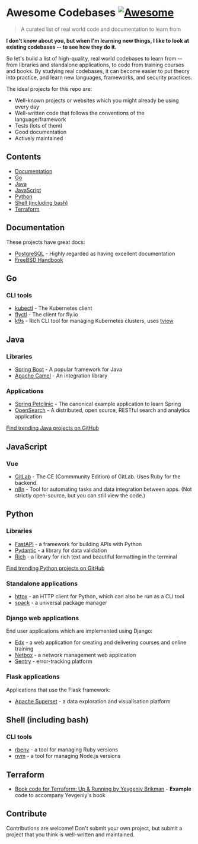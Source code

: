 # Awesome Codebases [![Awesome](https://awesome.re/badge.svg)](https://awesome.re)

> A curated list of real world code and documentation to learn from

**I don't know about you, but when I'm learning new things, I like to look at existing codebases -- to see how they do it.**

So let's build a list of high-quality, real world codebases to learn from -- from libraries and standalone applications, to code from training courses and books. By studying real codebases, it can become easier to put theory into practice, and learn new languages, frameworks, and security practices.

The ideal projects for this repo are:

- Well-known projects or websites which you might already be using every day 
- Well-written code that follows the conventions of the language/framework
- Tests (lots of them)
- Good documentation
- Actively maintained

## Contents

- [Documentation](#documentation)
- [Go](#go)
- [Java](#java)
- [JavaScript](#javascript)
- [Python](#python)
- [Shell (including bash)](#shell)
- [Terraform](#terraform)

## Documentation

These projects have great docs:

- [PostgreSQL](https://github.com/postgres/postgres) - Highly regarded as having excellent documentation
- [FreeBSD Handbook](https://docs.freebsd.org/en/books/handbook/)

## Go

### CLI tools

- [kubectl](https://github.com/kubernetes/kubectl) - The Kubernetes client
- [flyctl](https://github.com/superfly/flyctl) - The client for fly.io
- [k9s](https://github.com/derailed/k9s) - Rich CLI tool for managing Kubernetes clusters, uses [tview](https://github.com/rivo/tview)

## Java

### Libraries

- [Spring Boot](https://github.com/spring-projects/spring-boot) - A popular framework for Java
- [Apache Camel](https://github.com/apache/camel) - An integration library

### Applications

- [Spring Petclinic](https://github.com/spring-projects/spring-petclinic) - The canonical example application to learn Spring
- [OpenSearch](https://github.com/opensearch-project/OpenSearch) - A distributed, open source, RESTful search and analytics application

[Find trending Java projects on GitHub](https://github.com/trending/java?since=daily)

## JavaScript

### Vue

- [GitLab](https://github.com/gitlabhq/gitlabhq) - The CE (Commmunity Edition) of GitLab. Uses Ruby for the backend.
- [n8n](https://github.com/n8n-io/n8n) - Tool for automating tasks and data integration between apps. (Not strictly open-source, but you can still view the code.)

## Python

### Libraries

- [FastAPI](https://github.com/tiangolo/fastapi) - a framework for building APIs with Python
- [Pydantic](https://github.com/pydantic/pydantic) - a library for data validation
- [Rich](https://github.com/Textualize/rich) - a library for rich text and beautiful formatting in the terminal

[Find trending Python projects on GitHub](https://github.com/trending/python?since=daily)

### Standalone applications

- [httpx](https://github.com/encode/httpx) - an HTTP client for Python, which can also be run as a CLI tool
- [spack](https://github.com/spack/spack) - a universal package manager

### Django web applications

End user applications which are implemented using Django:

- [Edx](https://github.com/openedx/edx-platform) - a web application for creating and delivering courses and online training
- [Netbox](https://github.com/netbox-community/netbox) - a network management web application
- [Sentry](https://github.com/getsentry/sentry) - error-tracking platform

### Flask applications

Applications that use the Flask framework:

- [Apache Superset](https://github.com/apache/superset) - a data exploration and visualisation platform

## Shell (including bash)

### CLI tools

- [rbenv](https://github.com/rbenv/rbenv) - a tool for managing Ruby versions
- [nvm](https://github.com/nvm-sh/nvm) - a tool for managing Node.js versions

## Terraform

- [Book code for Terraform: Up & Running by Yevgeniy Brikman](https://github.com/brikis98/terraform-up-and-running-code) - **Example** code to accompany Yevgeniy's book


## Contribute

Contributions are welcome! Don't submit your own project, but submit a project that you think is well-written and maintained.

